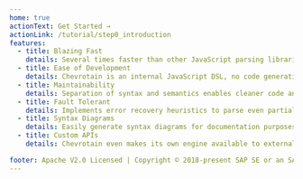 ```yaml
---
home: true
actionText: Get Started →
actionLink: /tutorial/step0_introduction
features:
  - title: Blazing Fast
    details: Several times faster than other JavaScript parsing libraries. Can even compete with the performance of hand-crafted parsers.
  - title: Ease of Development
    details: Chevrotain is an internal JavaScript DSL, no code generation or new tools needed to develop, run & debug. Just use your favorite JavaScript IDE.
  - title: Maintainability
    details: Separation of syntax and semantics enables cleaner code and grammar reuse.
  - title: Fault Tolerant
    details: Implements error recovery heuristics to parse even partially invalid inputs.
  - title: Syntax Diagrams
    details: Easily generate syntax diagrams for documentation purposes.
  - title: Custom APIs
    details: Chevrotain even makes its own engine available to external use. This means that you can build your own parsing library on top of Chevrotain.

footer: Apache V2.0 Licensed | Copyright © 2018-present SAP SE or an SAP affiliate company
---
```

